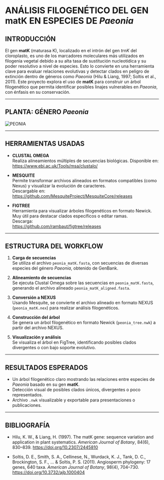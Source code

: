 # ANÁLISIS FILOGENÉTICO DEL GEN matK EN ESPECIES DE *Paeonia*

## INTRODUCCIÓN
El gen **matK** (maturasa K), localizado en el intrón del gen *trnK* del cloroplasto, es uno de los marcadores moleculares más utilizados en filogenia vegetal debido a su alta tasa de sustitución nucleotídica y su poder resolutivo a nivel de especies. Esto lo convierte en una herramienta clave para evaluar relaciones evolutivas y detectar clados en peligro de extinción dentro de géneros como *Paeonia* (Hilu & Liang, 1997; Soltis et al., 2011). Este proyecto explora el uso de **matK** para construir un árbol filogenético que permita identificar posibles linajes vulnerables en *Paeonia*, con énfasis en su conservación.

---

## PLANTA: GÉNERO *Paeonia*
![PEONIA](https://cdn.shopify.com/s/files/1/0411/7381/1350/files/simbologia_peonia_alblanc_2.jpg?v=1618688083)

---

## HERRAMIENTAS USADAS

- **CLUSTAL OMEGA**  
  Realiza alineamientos múltiples de secuencias biológicas. Disponible en:  
  https://www.ebi.ac.uk/Tools/msa/clustalo/

- **MESQUITE**  
  Permite transformar archivos alineados en formatos compatibles (como Nexus) y visualizar la evolución de caracteres.  
  Descargable en:  
  https://github.com/MesquiteProject/MesquiteCore/releases

- **FIGTREE**  
  Herramienta para visualizar árboles filogenéticos en formato Newick. Muy útil para destacar clados específicos o editar ramas.  
  Descarga:  
  https://github.com/rambaut/figtree/releases

---

## ESTRUCTURA DEL WORKFLOW

1. **Carga de secuencias**  
   Se utiliza el archivo `peonia_matK.fasta`, con secuencias de diversas especies del género *Paeonia*, obtenido de GenBank.

2. **Alineamiento de secuencias**  
   Se ejecuta Clustal Omega sobre las secuencias en `peonia_matK.fasta`, generando el archivo alineado `peonia_matK_aligned.fasta`.

3. **Conversión a NEXUS**  
   Usando Mesquite, se convierte el archivo alineado en formato NEXUS (`peonia_matK.nex`) para realizar análisis filogenéticos.

4. **Construcción del árbol**  
   Se genera un árbol filogenético en formato Newick (`peonia_tree.nwk`) a partir del archivo NEXUS.

5. **Visualización y análisis**  
   Se visualiza el árbol en FigTree, identificando posibles clados divergentes o con bajo soporte evolutivo.

---

## RESULTADOS ESPERADOS

- Un árbol filogenético claro mostrando las relaciones entre especies de *Paeonia* basado en su gen **matK**.  
- Detección visual de posibles clados únicos, divergentes o poco representados.  
- Archivo `.nwk` visualizable y exportable para presentaciones o publicaciones.

---

## BIBLIOGRAFÍA

- Hilu, K. W., & Liang, H. (1997). The matK gene: sequence variation and application in plant systematics. *American Journal of Botany*, 84(6), 830–839. https://doi.org/10.2307/2445810

- Soltis, D. E., Smith, S. A., Cellinese, N., Wurdack, K. J., Tank, D. C., Brockington, S. F., … & Soltis, P. S. (2011). Angiosperm phylogeny: 17 genes, 640 taxa. *American Journal of Botany*, 98(4), 704–730. https://doi.org/10.3732/ajb.1000404
